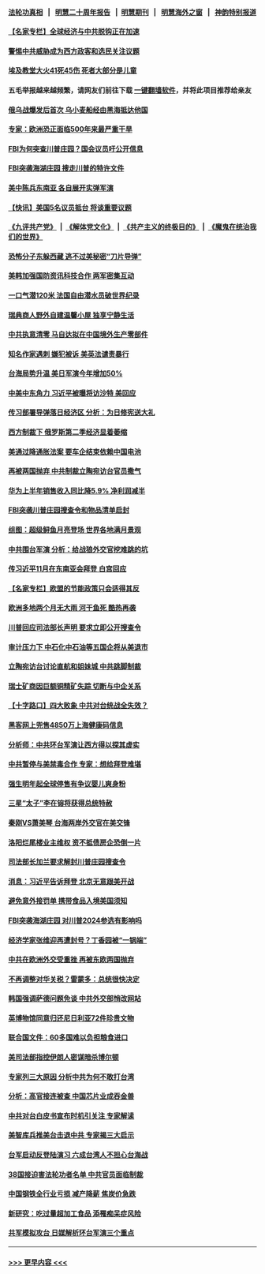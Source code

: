 #### [法轮功真相](https://github.com/gfw-breaker/truth/blob/master/README.md?t=0) &nbsp;&nbsp;|&nbsp;&nbsp; [明慧二十周年报告](https://github.com/gfw-breaker/mh-reports/blob/master/README.md?t=0) &nbsp;&nbsp;|&nbsp;&nbsp;[明慧期刊](https://github.com/gfw-breaker/mh-qikan) &nbsp;&nbsp;|&nbsp;&nbsp; [明慧海外之窗](https://github.com/gfw-breaker/mh-news/blob/master/README.md?t=0) &nbsp;&nbsp;|&nbsp;&nbsp; [神韵特别报道](https://github.com/gfw-breaker/mh-news/blob/master/shenyun.md?t=0)
#### [【名家专栏】全球经济与中共脱钩正在加速](../pages/nsc418/n13802363.md?t=08150851) 
#### [警惕中共威胁成为西方政客和选民关注议题](../pages/nsc418/n13802453.md?t=08150851) 
#### [埃及教堂大火41死45伤 死者大部分是儿童](../pages/nsc418/n13802565.md?t=08150851) 
#### 五毛举报越来越频繁，请网友们前往下载 [一键翻墙软件](https://github.com/gfw-breaker/ssr-accounts)，并将此项目推荐给亲友
#### [俄乌战爆发后首次 乌小麦船经由黑海抵达他国](../pages/nsc418/n13802475.md?t=08150851) 
#### [专家：欧洲恐正面临500年来最严重干旱](../pages/nsc418/n13802559.md?t=08150851) 
#### [FBI为何突查川普庄园？国会议员吁公开信息](../pages/nsc418/n13802523.md?t=08150851) 
#### [FBI突袭海湖庄园 搜走川普的特许文件](../pages/nsc418/n13802438.md?t=08150851) 
#### [美中陈兵东南亚 各自展开实弹军演](../pages/nsc418/n13802464.md?t=08150851) 
#### [【快讯】美国5名议员抵台 将谈重要议题](../pages/nsc418/n13802345.md?t=08150851) 
#### [《九评共产党》](https://github.com/begood0513/9ping.md/blob/master/README.md) &nbsp;|&nbsp; [《解体党文化》](../../../../jtdwh.md/blob/master/README.md)  &nbsp;|&nbsp; [《共产主义的终极目的》](../../../../gczydzjmd.md/blob/master/README.md) &nbsp;|&nbsp; [《魔鬼在统治我们的世界》](../../../../mgztzwmdsj.md/blob/master/README.md) 
#### [恐怖分子东躲西藏 逃不过美秘密“刀片导弹”](../pages/nsc418/n13799235.md?t=08150851) 
#### [美韩加强国防资讯科技合作 两军密集互动](../pages/nsc418/n13802086.md?t=08150851) 
#### [一口气潜120米 法国自由潜水员破世界纪录](../pages/nsc418/n13801701.md?t=08150851) 
#### [瑞典商人野外自建温馨小屋 独享宁静生活](../pages/nsc418/n13801716.md?t=08150851) 
#### [中共执意清零 马自达拟在中国境外生产零部件](../pages/nsc418/n13801960.md?t=08150851) 
#### [知名作家遇刺 嫌犯被诉 美英法谴责暴行](../pages/nsc418/n13801807.md?t=08150851) 
#### [台海局势升温 美日军演今年增加50%](../pages/nsc418/n13801967.md?t=08150851) 
#### [中美中东角力 习近平被曝将访沙特 美回应](../pages/nsc418/n13801866.md?t=08150851) 
#### [传习部署导弹落日经济区 分析：为日修宪送大礼](../pages/nsc418/n13801721.md?t=08150851) 
#### [西方制裁下 俄罗斯第二季经济显着萎缩](../pages/nsc418/n13801710.md?t=08150851) 
#### [美通过降通胀法案 要车企结束依赖中国电池](../pages/nsc418/n13801475.md?t=08150851) 
#### [再被两国抛弃 中共制裁立陶宛访台官员撒气](../pages/nsc418/n13801476.md?t=08150851) 
#### [华为上半年销售收入同比降5.9% 净利润减半](../pages/nsc418/n13801088.md?t=08150851) 
#### [FBI突袭川普庄园搜查令和物品清单启封](../pages/nsc418/n13801219.md?t=08150851) 
#### [组图：超级鲟鱼月亮登场 世界各地满月景观](../pages/nsc418/n13801005.md?t=08150851) 
#### [中共围台军演 分析：给战狼外交官挖难跳的坑](../pages/nsc418/n13801107.md?t=08150851) 
#### [传习近平11月在东南亚会拜登 白宫回应](../pages/nsc418/n13801224.md?t=08150851) 
#### [【名家专栏】欧盟的节能政策只会适得其反](../pages/nsc418/n13801118.md?t=08150851) 
#### [欧洲多地两个月无大雨 河干鱼死 酷热再袭](../pages/nsc418/n13801214.md?t=08150851) 
#### [川普回应司法部长声明 要求立即公开搜查令](../pages/nsc418/n13801161.md?t=08150851) 
#### [审计压力下 中石化中石油等五国企将从美退市](../pages/nsc418/n13801151.md?t=08150851) 
#### [立陶宛访台讨论直航和姐妹城 中共跳脚制裁](../pages/nsc418/n13801195.md?t=08150851) 
#### [瑞士矿商因巨额铜精矿失踪 切断与中企关系](../pages/nsc418/n13801089.md?t=08150851) 
#### [【十字路口】四大败象 中共对台统战全失效？](../pages/nsc418/n13800353.md?t=08150851) 
#### [黑客网上兜售4850万上海健康码信息](../pages/nsc418/n13800999.md?t=08150851) 
#### [分析师：中共环台军演让西方得以探其虚实](../pages/nsc418/n13800995.md?t=08150851) 
#### [中共暂停与美禁毒合作 专家：想给拜登难堪](../pages/nsc418/n13800862.md?t=08150851) 
#### [强生明年起全球停售有争议婴儿爽身粉](../pages/nsc418/n13800779.md?t=08150851) 
#### [三星“太子”李在镕将获得总统特赦](../pages/nsc418/n13800778.md?t=08150851) 
#### [秦刚VS萧美琴 台海两岸外交官在美交锋](../pages/nsc418/n13800556.md?t=08150851) 
#### [洛阳烂尾楼业主维权 资不抵债房企恐倒一片](../pages/nsc418/n13800302.md?t=08150851) 
#### [司法部长加兰要求解封川普庄园搜查令](../pages/nsc418/n13800552.md?t=08150851) 
#### [消息：习近平告诉拜登 北京无意跟美开战](../pages/nsc418/n13800541.md?t=08150851) 
#### [避免意外接罚单 携带食品入境美国须知](../pages/nsc418/n13800380.md?t=08150851) 
#### [FBI突袭海湖庄园 对川普2024参选有影响吗](../pages/nsc418/n13800411.md?t=08150851) 
#### [经济学家张维迎再遭封号？丁香园被“一锅端”](../pages/nsc418/n13800289.md?t=08150851) 
#### [中共在欧洲外交受重挫 再被东欧两国抛弃](../pages/nsc418/n13800499.md?t=08150851) 
#### [不再调整对华关税？雷蒙多：总统很快决定](../pages/nsc418/n13800218.md?t=08150851) 
#### [韩国强调萨德问题免谈 中共外交部悄改网站](../pages/nsc418/n13800430.md?t=08150851) 
#### [英博物馆同意归还尼日利亚72件珍贵文物](../pages/nsc418/n13800100.md?t=08150851) 
#### [联合国文件：60多国难以负担粮食进口](../pages/nsc418/n13800284.md?t=08150851) 
#### [美司法部指控伊朗人密谋暗杀博尔顿](../pages/nsc418/n13800161.md?t=08150851) 
#### [专家列三大原因 分析中共为何不敢打台湾](../pages/nsc418/n13800189.md?t=08150851) 
#### [分析：高官接连被查 中国芯片业成吞金兽](../pages/nsc418/n13799810.md?t=08150851) 
#### [中共对台白皮书宣布时机引关注 专家解读](../pages/nsc418/n13799899.md?t=08150851) 
#### [美智库兵推美台击退中共 专家揭三大启示](../pages/nsc418/n13799676.md?t=08150851) 
#### [台军启动反登陆演习 六成台湾人不担心台海战](../pages/nsc418/n13799848.md?t=08150851) 
#### [38国接迫害法轮功者名单 中共官员面临制裁](../pages/nsc418/n13799696.md?t=08150851) 
#### [中国钢铁全行业亏损 减产降薪 焦炭价急跌](../pages/nsc418/n13799650.md?t=08150851) 
#### [新研究：吃过量超加工食品 添罹痴呆症风险](../pages/nsc418/n13799787.md?t=08150851) 
#### [共军模拟攻台 日媒解析环台军演三个重点](../pages/nsc418/n13799801.md?t=08150851) 

----
#### [ >>> 更早内容 <<< ](../indexes/nsc418-earlier.md)
